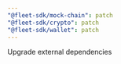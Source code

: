 ```yaml
---
"@fleet-sdk/mock-chain": patch
"@fleet-sdk/crypto": patch
"@fleet-sdk/wallet": patch
---
```


Upgrade external dependencies
